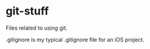 git-stuff
=========

Files related to using git.

.gitignore is my typical .gitignore file for an iOS project.
